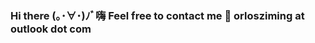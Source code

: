 ### Hi there (｡･∀･)ﾉﾞ嗨  Feel free to contact me 📮 orlosziming at outlook dot com
 <!--
[![OrlosZiming's github stats](https://github-readme-stats.vercel.app/api?username=mcxiaoxiao)](https://github.com/mcxiaoxiao)


**mcxiaoxiao/mcxiaoxiao** is a ✨ _special_ ✨ repository because its `README.md` (this file) appears on your GitHub profile.

Here are some ideas to get you started:

- 🔭 I’m currently working on ...
- 🌱 I’m currently learning ...
- 👯 I’m looking to collaborate on ...
- 🤔 I’m looking for help with ...
- 💬 Ask me about ...
- 📫 How to reach me: ...
- 😄 Pronouns: ...
- ⚡ Fun fact: ...
-->
